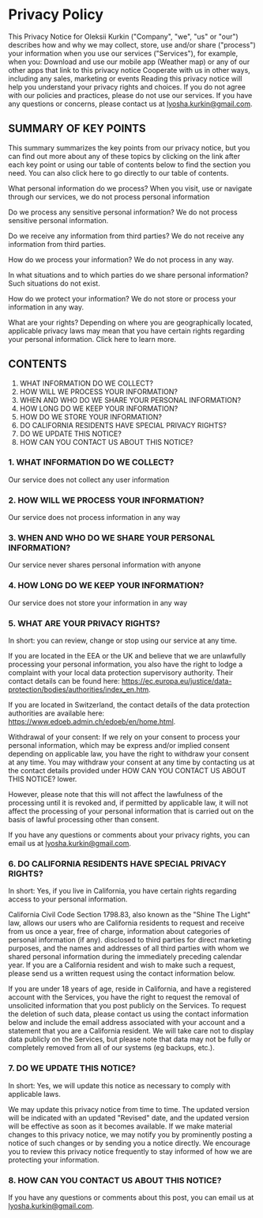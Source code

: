 # Privacy Policy

This Privacy Notice for Oleksii Kurkin ("Company", "we", "us" or "our") describes how and why we may collect, store, use and/or share ("process") your information when you use our services ("Services"), for example, when you:
Download and use our mobile app (Weather map) or any of our other apps that link to this privacy notice
Cooperate with us in other ways, including any sales, marketing or events
Reading this privacy notice will help you understand your privacy rights and choices. If you do not agree with our policies and practices, please do not use our services. If you have any questions or concerns, please contact us at lyosha.kurkin@gmail.com.


## SUMMARY OF KEY POINTS

This summary summarizes the key points from our privacy notice, but you can find out more about any of these topics by clicking on the link after each key point or using our table of contents below to find the section you need. You can also click here to go directly to our table of contents.

What personal information do we process? When you visit, use or navigate through our services, we do not process personal information

Do we process any sensitive personal information? We do not process sensitive personal information.

Do we receive any information from third parties? We do not receive any information from third parties.

How do we process your information? We do not process in any way.

In what situations and to which parties do we share personal information? Such situations do not exist.

How do we protect your information? We do not store or process your information in any way.

What are your rights? Depending on where you are geographically located, applicable privacy laws may mean that you have certain rights regarding your personal information. Click here to learn more.

## CONTENTS

1. WHAT INFORMATION DO WE COLLECT?
2. HOW WILL WE PROCESS YOUR INFORMATION?
3. WHEN AND WHO DO WE SHARE YOUR PERSONAL INFORMATION?
4. HOW LONG DO WE KEEP YOUR INFORMATION?
5. HOW DO WE STORE YOUR INFORMATION?
6. DO CALIFORNIA RESIDENTS HAVE SPECIAL PRIVACY RIGHTS?
7. DO WE UPDATE THIS NOTICE?
8. HOW CAN YOU CONTACT US ABOUT THIS NOTICE?

### 1. WHAT INFORMATION DO WE COLLECT?

Our service does not collect any user information

### 2. HOW WILL WE PROCESS YOUR INFORMATION?

Our service does not process information in any way

### 3. WHEN AND WHO DO WE SHARE YOUR PERSONAL INFORMATION?

Our service never shares personal information with anyone

### 4. HOW LONG DO WE KEEP YOUR INFORMATION?

Our service does not store your information in any way

### 5. WHAT ARE YOUR PRIVACY RIGHTS?

In short: you can review, change or stop using our service at any time.
 
If you are located in the EEA or the UK and believe that we are unlawfully processing your personal information, you also have the right to lodge a complaint with your local data protection supervisory authority. Their contact details can be found here: https://ec.europa.eu/justice/data-protection/bodies/authorities/index_en.htm.

If you are located in Switzerland, the contact details of the data protection authorities are available here: https://www.edoeb.admin.ch/edoeb/en/home.html.

Withdrawal of your consent: If we rely on your consent to process your personal information, which may be express and/or implied consent depending on applicable law, you have the right to withdraw your consent at any time. You may withdraw your consent at any time by contacting us at the contact details provided under HOW CAN YOU CONTACT US ABOUT THIS NOTICE? lower.

However, please note that this will not affect the lawfulness of the processing until it is revoked and, if permitted by applicable law, it will not affect the processing of your personal information that is carried out on the basis of lawful processing other than consent.

If you have any questions or comments about your privacy rights, you can email us at lyosha.kurkin@gmail.com.

### 6. DO CALIFORNIA RESIDENTS HAVE SPECIAL PRIVACY RIGHTS?

In short: Yes, if you live in California, you have certain rights regarding access to your personal information.

California Civil Code Section 1798.83, also known as the "Shine The Light" law, allows our users who are California residents to request and receive from us once a year, free of charge, information about categories of personal information (if any). disclosed to third parties for direct marketing purposes, and the names and addresses of all third parties with whom we shared personal information during the immediately preceding calendar year. If you are a California resident and wish to make such a request, please send us a written request using the contact information below.

If you are under 18 years of age, reside in California, and have a registered account with the Services, you have the right to request the removal of unsolicited information that you post publicly on the Services. To request the deletion of such data, please contact us using the contact information below and include the email address associated with your account and a statement that you are a California resident. We will take care not to display data publicly on the Services, but please note that data may not be fully or completely removed from all of our systems (eg backups, etc.).

### 7. DO WE UPDATE THIS NOTICE?

In short: Yes, we will update this notice as necessary to comply with applicable laws.

We may update this privacy notice from time to time. The updated version will be indicated with an updated "Revised" date, and the updated version will be effective as soon as it becomes available. If we make material changes to this privacy notice, we may notify you by prominently posting a notice of such changes or by sending you a notice directly. We encourage you to review this privacy notice frequently to stay informed of how we are protecting your information.

### 8. HOW CAN YOU CONTACT US ABOUT THIS NOTICE?

If you have any questions or comments about this post, you can email us at lyosha.kurkin@gmail.com.
